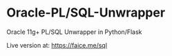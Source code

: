 # Oracle-PL/SQL-Unwrapper
Oracle 11g+ PL/SQL Unwrapper in Python/Flask


Live version at: https://faice.me/sql
